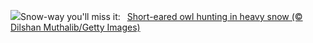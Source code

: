 ![](https://www.bing.com/th?id=OHR.FlyingOwl_EN-GB0318156254_UHD.jpg&w=1000)Snow-way you'll miss it:&nbsp;&ensp;[Short-eared owl hunting in heavy snow (© Dilshan Muthalib/Getty Images)](https://www.bing.com/th?id=OHR.FlyingOwl_EN-GB0318156254_UHD.jpg)
<br><br/>
